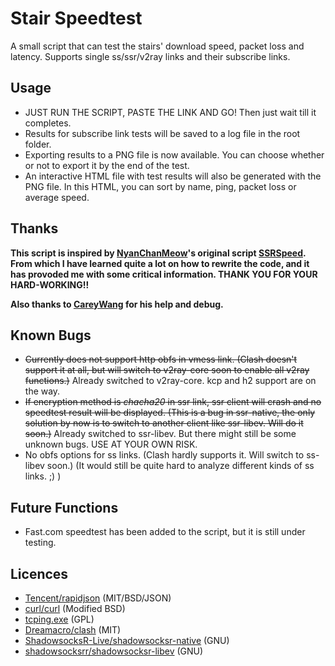 # Stair Speedtest
A small script that can test the stairs' download speed, packet loss and latency. Supports single ss/ssr/v2ray links and their subscribe links.
## Usage
* JUST RUN THE SCRIPT, PASTE THE LINK AND GO! Then just wait till it completes.
* Results for subscribe link tests will be saved to a log file in the root folder.
* Exporting results to a PNG file is now available. You can choose whether or not to export it by the end of the test.
* An interactive HTML file with test results will also be generated with the PNG file. In this HTML, you can sort by name, ping, packet loss or average speed.
## Thanks
**This script is inspired by [NyanChanMeow](https://github.com/NyanChanMeow)'s original script [SSRSpeed](https://github.com/NyanChanMeow/SSRSpeed). From which I have learned quite a lot on how to rewrite the code, and it has provoded me with some critical information. THANK YOU FOR YOUR HARD-WORKING!!**

**Also thanks to [CareyWang](https://github.com/CareyWang) for his help and debug.**
## Known Bugs
* ~~Currently does not support http obfs in vmess link. (Clash doesn't support it at all, but will switch to v2ray-core soon to enable all v2ray functions.)~~ Already switched to v2ray-core. kcp and h2 support are on the way.
* ~~If encryption method is *chacha20* in ssr link, ssr client will crash and no speedtest result will be displayed. (This is a bug in ssr-native, the only solution by now is to switch to another client like ssr-libev. Will do it soon.)~~ Already switched to ssr-libev. But there might still be some unknown bugs. USE AT YOUR OWN RISK.
* No obfs options for ss links. (Clash hardly supports it. Will switch to ss-libev soon.) (It would still be quite hard to analyze different kinds of ss links. ;) )
## Future Functions
* Fast.com speedtest has been added to the script, but it is still under testing.
## Licences
* [Tencent/rapidjson](https://github.com/Tencent/rapidjson) (MIT/BSD/JSON)
* [curl/curl](https://github.com/curl/curl) (Modified BSD)
* [tcping.exe](https://elifulkerson.com/projects/tcping.php) (GPL)
* [Dreamacro/clash](https://github.com/Dreamacro/clash) (MIT)
* [ShadowsocksR-Live/shadowsocksr-native](https://github.com/ShadowsocksR-Live/shadowsocksr-native) (GNU)
* [shadowsocksrr/shadowsocksr-libev](https://github.com/shadowsocksrr/shadowsocksr-libev) (GNU)
